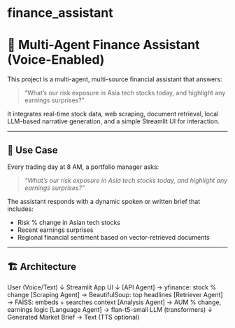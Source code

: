 # finance_assistant

# 🧠 Multi-Agent Finance Assistant (Voice-Enabled)

This project is a multi-agent, multi-source financial assistant that answers:

> “What’s our risk exposure in Asia tech stocks today, and highlight any earnings surprises?”

It integrates real-time stock data, web scraping, document retrieval, local LLM-based narrative generation, and a simple Streamlit UI for interaction.

---

## 🎯 Use Case

Every trading day at 8 AM, a portfolio manager asks:

> _“What’s our risk exposure in Asia tech stocks today, and highlight any earnings surprises?”_

The assistant responds with a dynamic spoken or written brief that includes:
- Risk % change in Asian tech stocks
- Recent earnings surprises
- Regional financial sentiment based on vector-retrieved documents

---

## 🏗 Architecture

User (Voice/Text)
↓
Streamlit App UI
↓
[API Agent] → yfinance: stock % change
[Scraping Agent] → BeautifulSoup: top headlines
[Retriever Agent] → FAISS: embeds + searches context
[Analysis Agent] → AUM % change, earnings logic
[Language Agent] → flan-t5-small LLM (transformers)
↓
Generated Market Brief → Text (TTS optional)
